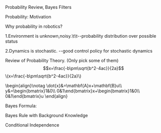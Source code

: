 <script type="text/javascript" src="http://cdn.mathjax.org/mathjax/latest/MathJax.js?config=default"></script>
Probability Review, Bayes Filters


Probability: Motivation

Why probability in robotics?

1.Environment is unknown,noisy.\t\t--probability distribution over possible status

2.Dynamics is stochastic.         --good control policy for stochastic dynamics

Review of Probability Theory. (Only pick some of them)
$$x=\frac{-b\pm\sqrt{b^2-4ac}}{2a}$$
\\(x=\frac{-b\pm\sqrt{b^2-4ac}}{2a}\\)
<p>
\begin{align}\notag 
\dot{x}&=\mathbf{A}x+\mathbf{B}u\\
y&=\begin{bmatrix}1&0\\
0&1\end{bmatrix}x+\begin{bmatrix}1&0\\
0&1\end{bmatrix}u
\end{align}
</p>
Bayes Formula:


Bayes Rule with Background Knowledge

Conditional Independence
